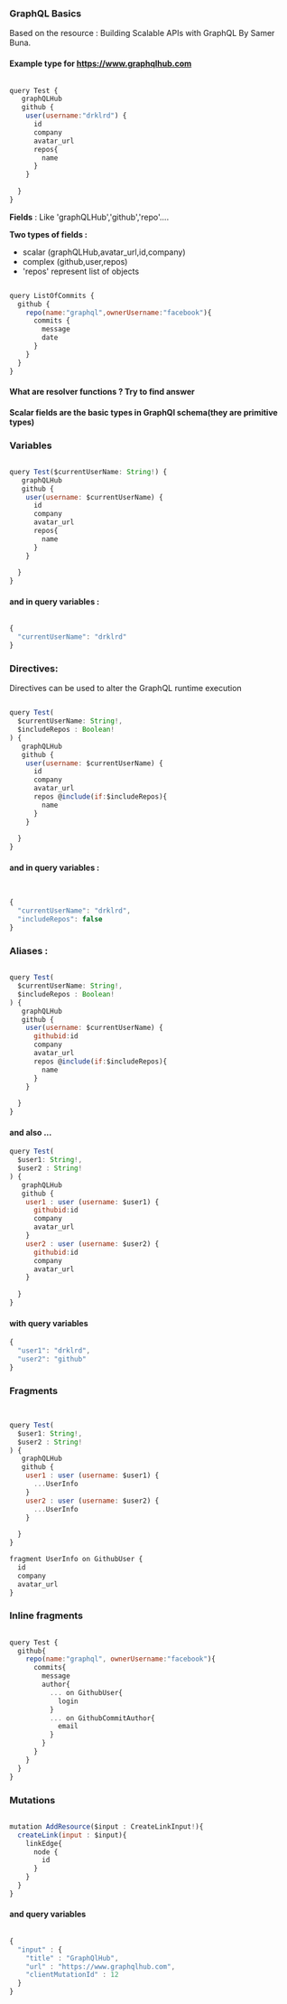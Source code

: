 ### GraphQL Basics

Based on the resource : Building Scalable APIs with GraphQL By Samer Buna.

####  Example type for https://www.graphqlhub.com


```javascript

query Test {                         
   graphQLHub
   github {
    user(username:"drklrd") {
      id
      company
      avatar_url
      repos{
        name
      }
    }
    
  }
}

```

**Fields** : Like 'graphQLHub','github','repo'....

**Two types of fields :**
  - scalar (graphQLHub,avatar_url,id,company)
  - complex (github,user,repos)
  - 'repos' represent list of objects


```javascript

query ListOfCommits {
  github {
    repo(name:"graphql",ownerUsername:"facebook"){
      commits {
        message
        date
      }
    }
  }
}

```


####  What are resolver functions ? Try to find answer

####  Scalar fields are the basic types in GraphQl schema(they are primitive types)

### Variables

```javascript

query Test($currentUserName: String!) {
   graphQLHub
   github {
    user(username: $currentUserName) {
      id
      company
      avatar_url
      repos{
        name
      }
    }
    
  }
}

```

#### and in query variables : 

```javascript

{
  "currentUserName": "drklrd"
}
```

### Directives: 
Directives can be used to  alter the GraphQL runtime execution

```javascript

query Test(
  $currentUserName: String!,
  $includeRepos : Boolean!
) {
   graphQLHub
   github {
    user(username: $currentUserName) {
      id
      company
      avatar_url
      repos @include(if:$includeRepos){
        name
      }
    }
    
  }
}

``` 

#### and in query variables : 

```javascript


{
  "currentUserName": "drklrd",
  "includeRepos": false  
}

```

### Aliases :

```javascript

query Test(
  $currentUserName: String!,
  $includeRepos : Boolean!
) {
   graphQLHub
   github {
    user(username: $currentUserName) {
      githubid:id
      company
      avatar_url
      repos @include(if:$includeRepos){
        name
      }
    }
    
  }
} 

```

#### and also ...

```javascript
query Test(
  $user1: String!,
  $user2 : String!
) {
   graphQLHub
   github {
    user1 : user (username: $user1) {
      githubid:id
      company
      avatar_url
    }
    user2 : user (username: $user2) {
      githubid:id
      company
      avatar_url
    }
    
  }
} 
```

#### with query variables 

```javascript
{
  "user1": "drklrd",
  "user2": "github"
}
```



### Fragments

```javascript


query Test(
  $user1: String!,
  $user2 : String!
) {
   graphQLHub
   github {
    user1 : user (username: $user1) {
      ...UserInfo
    }
    user2 : user (username: $user2) {
      ...UserInfo
    }
    
  }
} 

fragment UserInfo on GithubUser {
  id
  company
  avatar_url
}

```

### Inline fragments

```javascript

query Test {
  github{
    repo(name:"graphql", ownerUsername:"facebook"){
      commits{
        message
        author{
          ... on GithubUser{
            login
          }
          ... on GithubCommitAuthor{
            email
          }
        }
      }
    }
  }
}

```

### Mutations

```javascript

mutation AddResource($input : CreateLinkInput!){
  createLink(input : $input){
    linkEdge{
      node {
        id
      }
    }
  }
}
```

#### and query variables

```javascript

{
  "input" : {
    "title" : "GraphQlHub",
    "url" : "https://www.graphqlhub.com",
    "clientMutationId" : 12
  }
}

```
